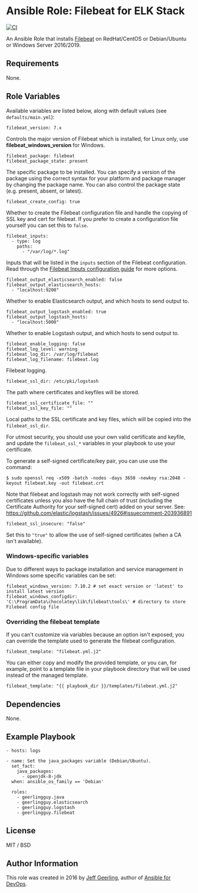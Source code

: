 # Ansible Role: Filebeat for ELK Stack

[![CI](https://github.com/geerlingguy/ansible-role-filebeat/workflows/CI/badge.svg?event=push)](https://github.com/geerlingguy/ansible-role-filebeat/actions?query=workflow%3ACI)

An Ansible Role that installs [Filebeat](https://www.elastic.co/products/beats/filebeat) on RedHat/CentOS or Debian/Ubuntu or Windows Server 2016/2019.

## Requirements

None.

## Role Variables

Available variables are listed below, along with default values (see `defaults/main.yml`):

    filebeat_version: 7.x

Controls the major version of Filebeat which is installed, for Linux only, use **filebeat_windows_version** for Windows.

    filebeat_package: filebeat
    filebeat_package_state: present

The specific package to be installed. You can specify a version of the package using the correct syntax for your platform and package manager by changing the package name. You can also control the package state (e.g. present, absent, or latest).

    filebeat_create_config: true

Whether to create the Filebeat configuration file and handle the copying of SSL key and cert for filebeat. If you prefer to create a configuration file yourself you can set this to `false`.

    filebeat_inputs:
      - type: log
        paths:
          - "/var/log/*.log"

Inputs that will be listed in the `inputs` section of the Filebeat configuration. Read through the [Filebeat Inputs configuration guide](https://www.elastic.co/guide/en/beats/filebeat/current/configuration-filebeat-options.html) for more options.

    filebeat_output_elasticsearch_enabled: false
    filebeat_output_elasticsearch_hosts:
      - "localhost:9200"

Whether to enable Elasticsearch output, and which hosts to send output to.

    filebeat_output_logstash_enabled: true
    filebeat_output_logstash_hosts:
      - "localhost:5000"

Whether to enable Logstash output, and which hosts to send output to.

    filebeat_enable_logging: false
    filebeat_log_level: warning
    filebeat_log_dir: /var/log/filebeat
    filebeat_log_filename: filebeat.log

Filebeat logging.

    filebeat_ssl_dir: /etc/pki/logstash

The path where certificates and keyfiles will be stored.

    filebeat_ssl_certificate_file: ""
    filebeat_ssl_key_file: ""

Local paths to the SSL certificate and key files, which will be copied into the `filebeat_ssl_dir`.

For utmost security, you should use your own valid certificate and keyfile, and update the `filebeat_ssl_*` variables in your playbook to use your certificate.

To generate a self-signed certificate/key pair, you can use use the command:

    $ sudo openssl req -x509 -batch -nodes -days 3650 -newkey rsa:2048 -keyout filebeat.key -out filebeat.crt

Note that filebeat and logstash may not work correctly with self-signed certificates unless you also have the full chain of trust (including the Certificate Authority for your self-signed cert) added on your server. See: https://github.com/elastic/logstash/issues/4926#issuecomment-203936891

    filebeat_ssl_insecure: "false"

Set this to `"true"` to allow the use of self-signed certificates (when a CA isn't available).

### Windows-specific variables

Due to different ways to package installation and service management in Windows some specific variables can be set:

    filebeat_windows_version: 7.10.2 # set exact version or 'latest' to install latest version
    filebeat_windows_configdir: 'C:\ProgramData\chocolatey\lib\filebeat\tools\' # directory to store Filebeat config file

### Overriding the filebeat template

If you can't customize via variables because an option isn't exposed, you can override the template used to generate the filebeat configuration.

    filebeat_template: "filebeat.yml.j2"

You can either copy and modify the provided template, or you can, for example, point to a template file in your playbook directory that will be used instead of the managed template.

    filebeat_template: "{{ playbook_dir }}/templates/filebeat.yml.j2"

## Dependencies

None.

## Example Playbook

    - hosts: logs
    
    - name: Set the java_packages variable (Debian/Ubuntu).
      set_fact:
        java_packages:
          - openjdk-8-jdk
      when: ansible_os_family == 'Debian'
    
      roles:
        - geerlingguy.java
        - geerlingguy.elasticsearch
        - geerlingguy.logstash
        - geerlingguy.filebeat

## License

MIT / BSD

## Author Information

This role was created in 2016 by [Jeff Geerling](https://www.jeffgeerling.com/), author of [Ansible for DevOps](https://www.ansiblefordevops.com/).
